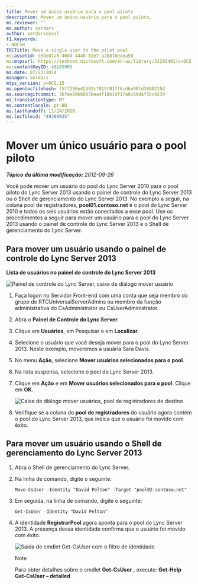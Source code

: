 ```yaml
---
title: Mover um único usuário para o pool piloto
description: Mover um único usuário para o pool piloto.
ms.reviewer: ''
ms.author: serdars
author: serdarsoysal
f1.keywords:
- NOCSH
TOCTitle: Move a single user to the pilot pool
ms:assetid: e9de81a8-40dd-4446-81e7-a2b810eaea50
ms:mtpsurl: https://technet.microsoft.com/en-us/library/JJ205401(v=OCS.15)
ms:contentKeyID: 48185905
ms.date: 07/23/2014
manager: serdars
mtps_version: v=OCS.15
ms.openlocfilehash: f5f7396ed2d92c7015f01ff6cd6e90fd3998219d
ms.sourcegitcommit: 36fee89bb887bea4f18b19f17a8c69daf5bc423d
ms.translationtype: MT
ms.contentlocale: pt-BR
ms.lasthandoff: 11/24/2020
ms.locfileid: "49389935"
---
```

# <a name="move-a-single-user-to-the-pilot-pool"></a>Mover um único usuário para o pool piloto

<div data-xmlns="http://www.w3.org/1999/xhtml">

<div class="topic" data-xmlns="http://www.w3.org/1999/xhtml" data-msxsl="urn:schemas-microsoft-com:xslt" data-cs="https://msdn.microsoft.com/">

<div data-asp="https://msdn2.microsoft.com/asp">



</div>

<div id="mainSection">

<div id="mainBody">

<span> </span>

_**Tópico da última modificação:** 2012-09-26_

Você pode mover um usuário do pool do Lync Server 2010 para o pool piloto do Lync Server 2013 usando o painel de controle do Lync Server 2013 ou o Shell de gerenciamento do Lync Server 2013. No exemplo a seguir, na coluna pool de registradores, **pool01.contoso.net** é o pool do Lync Server 2010 e todos os seis usuários estão conectados a esse pool. Use os procedimentos a seguir para mover um usuário para o pool do Lync Server 2013 usando o painel de controle do Lync Server 2013 e o Shell de gerenciamento do Lync Server.

<div>

## <a name="to-move-a-user-by-using-the-lync-server-2013-control-panel"></a>Para mover um usuário usando o painel de controle do Lync Server 2013

**Lista de usuários no painel de controle do Lync Server 2013**

![Painel de controle do Lync Server, caixa de diálogo mover usuário](images/JJ721870.a2bce284-0392-4db3-9bb2-9f12699738e7(OCS.15).jpg "Painel de controle do Lync Server, caixa de diálogo mover usuário")

1.  Faça logon no Servidor Front-end com uma conta que seja membro do grupo de RTCUniversalServerAdmins ou membro da função administrativa do CsAdministrator ou CsUserAdministrator.

2.  Abra o **Painel de Controle do Lync Server**.

3.  Clique em **Usuários**, em Pesquisar e em **Localizar**.

4.  Selecione o usuário que você deseja mover para o pool do Lync Server 2013. Neste exemplo, moveremos a usuária Sara Davis.

5.  No menu **Ação**, selecione **Mover usuários selecionados para o pool**.

6.  Na lista suspensa, selecione o pool do Lync Server 2013.

7.  Clique em **Ação** e em **Mover usuários selecionados para o pool**. Clique em **OK**.
    
    ![Caixa de diálogo mover usuários, pool de registradores de destino](images/JJ205401.8a375003-dc00-4541-b578-4d88f2010601(OCS.15).png "Caixa de diálogo mover usuários, pool de registradores de destino")  

8.  Verifique se a coluna do **pool de registradores** do usuário agora contém o pool do Lync Server 2013, que indica que o usuário foi movido com êxito.

</div>

<div>

## <a name="to-move-a-user-by-using-the-lync-server-2013-management-shell"></a>Para mover um usuário usando o Shell de gerenciamento do Lync Server 2013

1.  Abra o Shell de gerenciamento do Lync Server.

2.  Na linha de comando, digite o seguinte:
    
        Move-CsUser -Identity "David Pelton" -Target "pool02.contoso.net"

3.  Em seguida, na linha de comando, digite o seguinte:
    
        Get-CsUser -Identity "David Pelton"

4.  A identidade **RegistrarPool** agora aponta para o pool do Lync Server 2013. A presença dessa identidade confirma que o usuário foi movido com êxito.
    
    ![Saída do cmdlet Get-CsUser com o filtro de identidade](images/JJ205401.bc5d4672-8068-4475-b882-dbd305c801a9(OCS.15).jpg "Saída do cmdlet Get-CsUser com o filtro de identidade")  
    
    <div>
    

    > [!NOTE]  
    > Para obter detalhes sobre o cmdlet <STRONG>Get-CsUser</STRONG> , execute: <STRONG>Get-Help Get-CsUser – detailed</STRONG>

    
    </div>

</div>

</div>

<span> </span>

</div>

</div>

</div>

